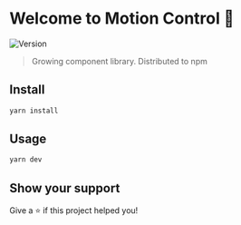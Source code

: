 # Welcome to Motion Control 🥦

![Version](https://img.shields.io/badge/version-0.0.1-blue.svg?cacheSeconds=2592000)

> Growing component library. Distributed to npm

## Install

```sh
yarn install
```

## Usage

```sh
yarn dev
```

## Show your support

Give a ⭐️ if this project helped you!
